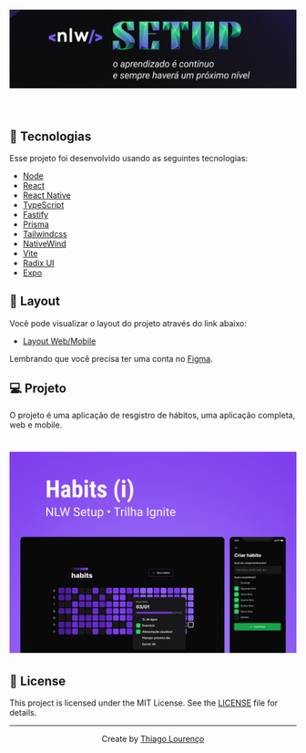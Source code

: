 <h1 align="center">
    <img alt="Habit tracker" src="/assets/setup.png" />
</h1>

<br>

## 🚧 Tecnologias

Esse projeto foi desenvolvido usando as seguintes tecnologias:

- [Node](https://nodejs.org/en/)
- [React](https://reactjs.org)
- [React Native](https://reactnative.dev/)
- [TypeScript](https://www.typescriptlang.org/)
- [Fastify](https://www.fastify.io/)
- [Prisma](https://www.prisma.io/)
- [Tailwindcss](https://tailwindcss.com/)
- [NativeWind](https://www.nativewind.dev/)
- [Vite](https://vitejs.dev/)
- [Radix UI](https://www.radix-ui.com/)
- [Expo](https://expo.dev/)

## 🔖 Layout

Você pode visualizar o layout do projeto através do link abaixo:

- [Layout Web/Mobile](https://www.figma.com/community/file/1195326661124171197)

Lembrando que você precisa ter uma conta no [Figma](http://figma.com/).

## 💻 Projeto

O projeto é uma aplicação de resgistro de hábitos, uma aplicação completa, web e mobile.

<h1 align="center">
    <img alt="Habit tracker" src="/assets/cover.png" />
</h1>

## 📝 License

This project is licensed under the MIT License. See the [LICENSE](LICENSE.md) file for details.

---

<p align="center">Create by <a href="https://github.com/thilourenco">Thiago Lourenço</a></p>